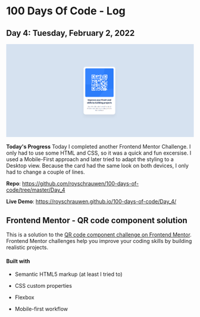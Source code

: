 
# 100 Days Of Code - Log

  

## Day 4: Tuesday, February 2, 2022

![enter image description here](https://github.com/royschrauwen/100-days-of-code/blob/master/Day_4/screenshot_day4.png?raw=true)

**Today's Progress**
Today I completed another Frontend Mentor Challenge. I only had to use some HTML and CSS, so it was a quick and fun excersise. I used a Mobile-First approach and later tried to adapt the styling to a Desktop view. Because the card had the same look on both devices, I only had to change a couple of lines.

**Repo**: https://github.com/royschrauwen/100-days-of-code/tree/master/Day_4

  

**Live Demo**: https://royschrauwen.github.io/100-days-of-code/Day_4/

  

## Frontend Mentor - QR code component solution

This is a solution to the [QR code component challenge on Frontend Mentor](https://www.frontendmentor.io/challenges/qr-code-component-iux_sIO_H). Frontend Mentor challenges help you improve your coding skills by building realistic projects.
 
#### Built with

  
- Semantic HTML5 markup (at least I tried to)

- CSS custom properties

- Flexbox

- Mobile-first workflow